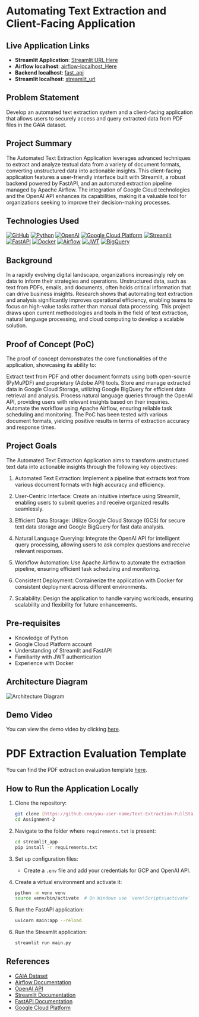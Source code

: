 # Automating Text Extraction and Client-Facing Application 

## Live Application Links
- **Streamlit Application**: [Streamlit URL Here](http://your-streamlit-url)
- **Airflow localhost**: [airflow-localhost_Here](http://localhost:8080/home)
- **Backend localhost**: [fast_api](http://localhost:8501)
- **Streamlit localhost**: [streamlit_url](http://localhost:8000)

## Problem Statement
Develop an automated text extraction system and a client-facing application that allows users to securely access and query extracted data from PDF files in the GAIA dataset.

## Project Summary
The Automated Text Extraction Application leverages advanced techniques to extract and analyze textual data from a variety of document formats, converting unstructured data into actionable insights. This client-facing application features a user-friendly interface built with Streamlit, a robust backend powered by FastAPI, and an automated extraction pipeline managed by Apache Airflow. The integration of Google Cloud technologies and the OpenAI API enhances its capabilities, making it a valuable tool for organizations seeking to improve their decision-making processes.

## Technologies Used
[![GitHub](https://img.shields.io/badge/GitHub-100000?style=for-the-badge&logo=github&logoColor=white)](https://github.com/)
[![Python](https://img.shields.io/badge/Python-FFD43B?style=for-the-badge&logo=python&logoColor=blue)](https://www.python.org/)
[![OpenAI](https://img.shields.io/badge/OpenAI-0A0A0A?style=for-the-badge&logo=openai&logoColor=white)](https://openai.com/)
[![Google Cloud Platform](https://img.shields.io/badge/Google%20Cloud%20Platform-%234285F4.svg?style=for-the-badge&logo=google-cloud&logoColor=white)](https://cloud.google.com)
[![Streamlit](https://img.shields.io/badge/Streamlit-FF4B4B?style=for-the-badge&logo=Streamlit&logoColor=white)](https://streamlit.io/)
[![FastAPI](https://img.shields.io/badge/FastAPI-005571?style=for-the-badge&logo=fastapi&logoColor=white)](https://fastapi.tiangolo.com/)
[![Docker](https://img.shields.io/badge/Docker-2496ED?style=for-the-badge&logo=docker&logoColor=white)](https://www.docker.com/)
[![Airflow](https://img.shields.io/badge/Airflow-17A3B8?style=for-the-badge&logo=apacheairflow&logoColor=white)](https://airflow.apache.org/)
[![JWT](https://img.shields.io/badge/JWT-000000?style=for-the-badge&logo=jsonwebtokens&logoColor=white)](https://jwt.io/)
[![BigQuery](https://img.shields.io/badge/BigQuery-0072C6?style=for-the-badge&logo=googlecloud&logoColor=white)](https://cloud.google.com/bigquery)

## Background
In a rapidly evolving digital landscape, organizations increasingly rely on data to inform their strategies and operations. Unstructured data, such as text from PDFs, emails, and documents, often holds critical information that can drive business insights. Research shows that automating text extraction and analysis significantly improves operational efficiency, enabling teams to focus on high-value tasks rather than manual data processing. This project draws upon current methodologies and tools in the field of text extraction, natural language processing, and cloud computing to develop a scalable solution.

## Proof of Concept (PoC)
The proof of concept demonstrates the core functionalities of the application, showcasing its ability to:

Extract text from PDF and other document formats using both open-source (PyMuPDF) and proprietary (Adobe API) tools.
Store and manage extracted data in Google Cloud Storage, utilizing Google BigQuery for efficient data retrieval and analysis.
Process natural language queries through the OpenAI API, providing users with relevant insights based on their inquiries.
Automate the workflow using Apache Airflow, ensuring reliable task scheduling and monitoring.
The PoC has been tested with various document formats, yielding positive results in terms of extraction accuracy and response times.

## Project Goals
The Automated Text Extraction Application aims to transform unstructured text data into actionable insights through the following key objectives:

1. Automated Text Extraction: Implement a pipeline that extracts text from various document formats with high accuracy and efficiency.

2. User-Centric Interface: Create an intuitive interface using Streamlit, enabling users to submit queries and receive organized results seamlessly.

3. Efficient Data Storage: Utilize Google Cloud Storage (GCS) for secure text data storage and Google BigQuery for fast data analysis.

4. Natural Language Querying: Integrate the OpenAI API for intelligent query processing, allowing users to ask complex questions and receive relevant responses.

5. Workflow Automation: Use Apache Airflow to automate the extraction pipeline, ensuring efficient task scheduling and monitoring.

6. Consistent Deployment: Containerize the application with Docker for consistent deployment across different environments.

7. Scalability: Design the application to handle varying workloads, ensuring scalability and flexibility for future enhancements.

## Pre-requisites
- Knowledge of Python
- Google Cloud Platform account
- Understanding of Streamlit and FastAPI
- Familiarity with JWT authentication
- Experience with Docker

## Architecture Diagram
![Architecture Diagram](https://github.com/BigDataIA-Fall2024-TeamA7/Assignment-2/blob/main/architecture_diagram/architecture_diagram.png)



## Demo Video
You can view the demo video by clicking [here](https://github.com/BigDataIA-Fall2024-TeamA7/Assignment-2/blob/main/demo/3787aaa2-03a1-42e6-80b0-05af7b1f3191.MP4).

# PDF Extraction Evaluation Template

You can find the PDF extraction evaluation template [here](https://github.com/BigDataIA-Fall2024-TeamA7/Assignment-2/blob/main/pdf_extraction_evalutaion/PDF_Extraction_API_Evaluation_Template_.pdf).

## How to Run the Application Locally
1. Clone the repository:
   ```bash
   git clone [https://github.com/you-user-name/Text-Extraction-FullStack.git]
   cd Assignment-2
   ```

2. Navigate to the folder where `requirements.txt` is present:
   ```bash
   cd streamlit_app
   pip install -r requirements.txt
   ```

3. Set up configuration files:
   - Create a `.env` file and add your credentials for GCP and OpenAI API.

4. Create a virtual environment and activate it:
   ```bash
   python -m venv venv
   source venv/bin/activate  # On Windows use `venv\Scripts\activate`
   ```

5. Run the FastAPI application:
   ```bash
   uvicorn main:app --reload
   ```

6. Run the Streamlit application:
   ```bash
   streamlit run main.py
   ```

## References
- [GAIA Dataset](https://huggingface.co/datasets/gaia-benchmark/GAIA)
- [Airflow Documentation](https://airflow.apache.org/)
- [OpenAI API](https://openai.com/api/)
- [Streamlit Documentation](https://docs.streamlit.io/)
- [FastAPI Documentation](https://fastapi.tiangolo.com/)
- [Google Cloud Platform](https://cloud.google.com/)
